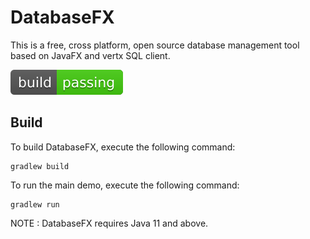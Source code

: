 # DatabaseFX

This is a free, cross platform, open source database management tool based on JavaFX and vertx SQL client.

[![Travis CI](./openjfx-database.svg)](https://github.com/GZYangKui/openjfx-database)

## Build
To build DatabaseFX, execute the following command:
```
gradlew build
```
To run the main demo, execute the following command:
```
gradlew run
```
NOTE : DatabaseFX requires Java 11 and above.



